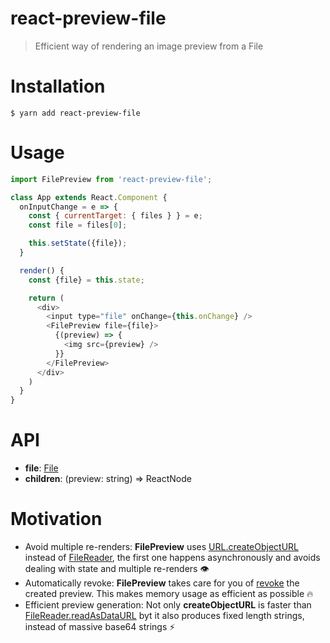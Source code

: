 # react-preview-file
> Efficient way of rendering an image preview from a File

# Installation

```
$ yarn add react-preview-file
```

# Usage

```javascript
import FilePreview from 'react-preview-file';

class App extends React.Component {
  onInputChange = e => {
    const { currentTarget: { files } } = e;
    const file = files[0];

    this.setState({file});
  }

  render() {
    const {file} = this.state;

    return (
      <div>
        <input type="file" onChange={this.onChange} />
        <FilePreview file={file}>
          {(preview) => {
            <img src={preview} />
          }}
        </FilePreview>
      </div>
    )
  }
}

```

# API

* **file**: [File](https://developer.mozilla.org/en-US/docs/Web/API/File)
* **children**: (preview: string) => ReactNode

# Motivation
- Avoid multiple re-renders: **FilePreview** uses [URL.createObjectURL](https://developer.mozilla.org/en-US/docs/Web/API/URL/createObjectURL) instead of [FileReader](https://developer.mozilla.org/en-US/docs/Web/API/FileReader), the first one happens asynchronously and avoids dealing with state and multiple re-renders 👁
- Automatically revoke: **FilePreview** takes care for you of [revoke](https://developer.mozilla.org/en-US/docs/Web/API/URL/revokeObjectURL) the created preview. This makes memory usage as efficient as possible 🔥
- Efficient preview generation: Not only **createObjectURL** is faster than [FileReader.readAsDataURL](https://developer.mozilla.org/en-US/docs/Web/API/FileReader/readAsDataURL) byt it also produces fixed length strings, instead of massive base64 strings ⚡️



